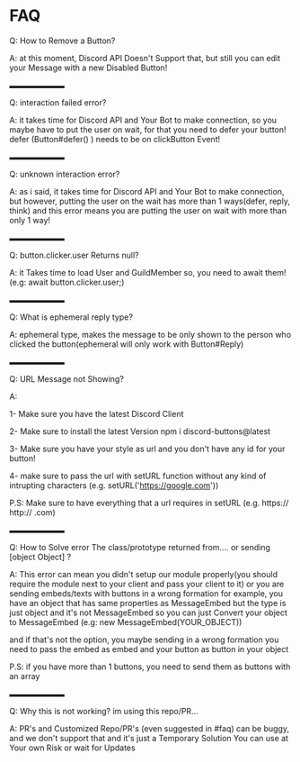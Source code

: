 # FAQ

Q: How to Remove a Button?

A: at this moment, Discord API Doesn't Support that, but still you can edit your Message with a new Disabled Button!

▬▬▬▬▬▬▬

Q: interaction failed error?

A: it takes time for Discord API and Your Bot to make connection, so you maybe have to put the user on wait, for that you need to defer your button!
defer (Button#defer() ) needs to be on clickButton Event!

▬▬▬▬▬▬▬

Q: unknown interaction error?

A: as i said, it takes time for Discord API and Your Bot to make connection, but however, putting the user on the wait has more than 1 ways(defer, reply, think) and this error means you are putting the user on wait with more than only 1 way!

▬▬▬▬▬▬▬

Q: button.clicker.user Returns null?

A: it Takes time to load User and GuildMember so, you need to await them! (e.g: await button.clicker.user;)

▬▬▬▬▬▬▬

Q: What is ephemeral reply type?

A: ephemeral type, makes the message to be only shown to the person who clicked the button(ephemeral will only work with Button#Reply)

▬▬▬▬▬▬▬

Q: URL Message not Showing?

A:

1- Make sure you have the latest Discord Client

2- Make sure to install the latest Version npm i discord-buttons@latest

3- Make sure you have your style as url and you don't have any id for your button!

4- make sure to pass the url with setURL function without any kind of intrupting characters (e.g. setURL('https://google.com'))

P.S: Make sure to have everything that a url requires in setURL (e.g. https:// http:// .com)

▬▬▬▬▬▬▬

Q: How to Solve error The class/prototype returned from.... or sending [object Object] ?

A: This error can mean you didn't setup our module properly(you should require the module next to your client and pass your client to it)
or
you are sending embeds/texts with buttons in a wrong formation
for example, you have an object that has same properties as MessageEmbed but the type is just object and it's not MessageEmbed
so you can just Convert your object to MessageEmbed (e.g: new MessageEmbed(YOUR_OBJECT))

and if that's not the option, you maybe sending in a wrong formation
you need to pass the embed as embed and your button as button in your object

P.S: if you have more than 1 buttons, you need to send them as buttons with an array

▬▬▬▬▬▬▬

Q: Why this is not working? im using this repo/PR...

A: PR's and Customized Repo/PR's (even suggested in #faq) can be buggy, and we don't support that and it's just a Temporary Solution
You can use at Your own Risk or wait for Updates